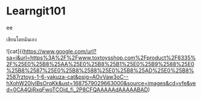 # Learngit101
ee

เขียนโดยฉันเอง

![cat]{(https://www.google.com/url?sa=i&url=https%3A%2F%2Fwww.toxtoysshop.com%2Fproduct%2F6335%2F%25E0%25B8%25AA%25E0%25B8%25B1%25E0%25B9%2588%25E0%25B8%2587%25E0%25B8%2588%25E0%25B8%25AD%25E0%25B8%2587rztoys-1-6-yakuza-cat&psig=AOvVaw3oC--hXohW20lyIBsOrqKk&ust=1687579029663000&source=images&cd=vfe&ved=0CA4QjRxqFwoTCOid_fi_2P8CFQAAAAAdAAAAABAD)
